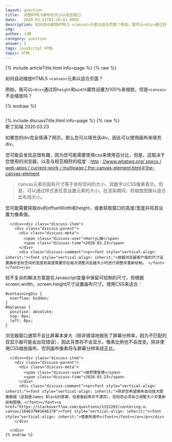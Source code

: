 ```yaml
---
layout: question
title:  调整HTML5画布的大小以适合窗口
date:   2020-03-23T03:26:41.000Z
description: 如何自动缩放HTML5 <canvas>元素以适合页面？例如，我可以<div>通过将height和width属性设置为100％来缩放，但是<canva...
img: 
author: 小胖
category: question
answer: 3
tags: JavaScript HTML
topic: HTML
---
```

<div class="article-root">
  <div class="article">
    {% include articleTitle.html info=page %}
    {% raw %}
    <div class="article-content"><p><font style="vertical-align: inherit;"><font style="vertical-align: inherit;">如何自动缩放HTML5 </font></font><code>&lt;canvas&gt;</code><font style="vertical-align: inherit;"><font style="vertical-align: inherit;">元素以适合页面？</font></font></p>

<p><font style="vertical-align: inherit;"><font style="vertical-align: inherit;">例如，我可以</font></font><code>&lt;div&gt;</code><font style="vertical-align: inherit;"><font style="vertical-align: inherit;">通过将</font></font><code>height</code><font style="vertical-align: inherit;"><font style="vertical-align: inherit;">和</font></font><code>width</code><font style="vertical-align: inherit;"><font style="vertical-align: inherit;">属性</font><font style="vertical-align: inherit;">设置</font><font style="vertical-align: inherit;">为100％</font><font style="vertical-align: inherit;">来缩放</font><font style="vertical-align: inherit;">，但是</font></font><code>&lt;canvas&gt;</code><font style="vertical-align: inherit;"><font style="vertical-align: inherit;">不会缩放吗？</font></font></p></div>
    {% endraw %}
  </div>
  <p style="height: 0;width:0;overflow: hidden;"> 第2727篇《调整HTML5画布的大小以适合窗口》来自Winter(https://github.com/aiyld/aiyld.github.io)的站点</p>
  <div class="discuss-wrapper">
    {% include discussTitle.html info=page %}
    {% raw %}
    <div class="discuss-item">
        <div class="discuss-parent">
          <div class="discuss-meta">
            <span class="discuss-user">斯丁前端</span>
            <span class="discuss-time">2020.03.23</span>
          </div>
          <div class="discuss-comment"><p><font style="vertical-align: inherit;"><font style="vertical-align: inherit;">如果您的div完全填满了网页，那么您可以填充该div，因此可以使用画布来填充div。</font></font></p>

<p><font style="vertical-align: inherit;"><font style="vertical-align: inherit;">您可能会发现这很有趣，因为您可能需要使用css来使用百分比，但是，这取决于您使用的浏览器，以及与规范相符的程度：</font><a href="http://www.whatwg.org/specs/web-apps/current-work/multipage/the-canvas-element.html#the-canvas-element" rel="nofollow noreferrer"><font style="vertical-align: inherit;">http</font></a><font style="vertical-align: inherit;"> :
 </font></font><a href="http://www.whatwg.org/specs/web-apps/current-work/multipage/the-canvas-element.html#the-canvas-element" rel="nofollow noreferrer"><font style="vertical-align: inherit;"><font style="vertical-align: inherit;">//www.whatwg.org/ specs / web-apps / current-work / multipage / the-canvas-element.html＃the-canvas-element</font></font></a></p>

<blockquote>
  <p><font style="vertical-align: inherit;"><font style="vertical-align: inherit;">canvas元素的固有尺寸等于坐标空间的大小，其数字以CSS像素表示。</font><font style="vertical-align: inherit;">但是，可以通过样式表任意设置元素的大小。</font><font style="vertical-align: inherit;">在渲染期间，将缩放图像以适合此布局大小。</font></font></p>
</blockquote>

<p><font style="vertical-align: inherit;"><font style="vertical-align: inherit;">您可能需要获取div的offsetWidth和height，或者获取窗口的高度/宽度并将其设置为像素值。</font></font></p></div>
        </div>
        
      </div><div class="discuss-item">
        <div class="discuss-parent">
          <div class="discuss-meta">
            <span class="discuss-user">HarryL梅</span>
            <span class="discuss-time">2020.03.23</span>
          </div>
          <div class="discuss-comment"><p><font style="vertical-align: inherit;"><font style="vertical-align: inherit;">根据浏览器客户端的尺寸设置画布坐标空间的宽度和高度需要您在每次调整浏览器大小时进行调整并重新绘制。 </font></font></p>

<p><font style="vertical-align: inherit;"><font style="vertical-align: inherit;">较不复杂的解决方案是在Javascript变量中保留可绘制的尺寸，但根据screen.width，screen.height尺寸设置画布尺寸。</font><font style="vertical-align: inherit;">使用CSS来适合：</font></font></p>

<pre><code>#containingDiv { <font></font>
  overflow: hidden;<font></font>
}<font></font>
#myCanvas {<font></font>
  position: absolute; <font></font>
  top: 0px;<font></font>
  left: 0px;<font></font>
} <font></font>
</code></pre>

<p><font style="vertical-align: inherit;"><font style="vertical-align: inherit;">浏览器窗口通常不会比屏幕本身大（除非错误地报告了屏幕分辨率，因为不匹配的双显示器可能会出现错误），因此背景将不会显示，像素比例也不会改变。</font><font style="vertical-align: inherit;">除非使用CSS缩放画布，否则画布像素将与屏幕分辨率成正比。</font></font></p></div>
        </div>
        
      </div><div class="discuss-item">
        <div class="discuss-parent">
          <div class="discuss-meta">
            <span class="discuss-user">伽罗理查德</span>
            <span class="discuss-time">2020.03.23</span>
          </div>
          <div class="discuss-comment"><p><font style="vertical-align: inherit;"><font style="vertical-align: inherit;">除非您希望画布自动放大图像数据（这就是James Black的答案，但是看起来并不漂亮），否则您必须自己调整大小并重新绘制图像。</font></font><a href="https://stackoverflow.com/questions/1152203/centering-a-canvas/1646370#1646370"><font style="vertical-align: inherit;"><font style="vertical-align: inherit;">使画布居中</font></font></a></p></div>
        </div>
        
      </div>
    {% endraw %}
  </div>
<div>
